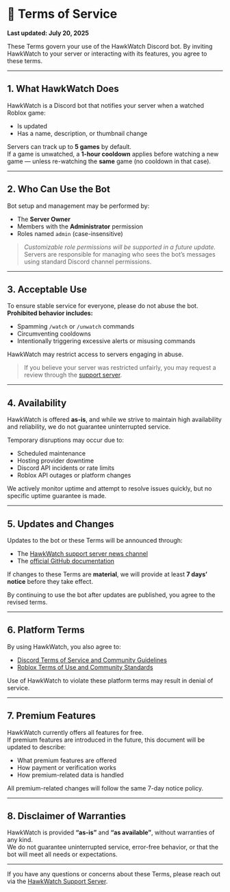# 📜 Terms of Service  
**Last updated: July 20, 2025**

These Terms govern your use of the HawkWatch Discord bot. By inviting HawkWatch to your server or interacting with its features, you agree to these terms.

---

## 1. What HawkWatch Does

HawkWatch is a Discord bot that notifies your server when a watched Roblox game:

- Is updated  
- Has a name, description, or thumbnail change  

Servers can track up to **5 games** by default.  
If a game is unwatched, a **1-hour cooldown** applies before watching a new game — unless re-watching the **same** game (no cooldown in that case).

---

## 2. Who Can Use the Bot

Bot setup and management may be performed by:

- The **Server Owner**  
- Members with the **Administrator** permission  
- Roles named `admin` (case-insensitive)  

> *Customizable role permissions will be supported in a future update.*  
Servers are responsible for managing who sees the bot’s messages using standard Discord channel permissions.

---

## 3. Acceptable Use

To ensure stable service for everyone, please do not abuse the bot.  
**Prohibited behavior includes:**

- Spamming `/watch` or `/unwatch` commands  
- Circumventing cooldowns  
- Intentionally triggering excessive alerts or misusing commands  

HawkWatch may restrict access to servers engaging in abuse.

> If you believe your server was restricted unfairly, you may request a review through the [support server](https://discord.gg/fxhXWgxcHV).

---

## 4. Availability

HawkWatch is offered **as-is**, and while we strive to maintain high availability and reliability, we do not guarantee uninterrupted service.

Temporary disruptions may occur due to:
- Scheduled maintenance  
- Hosting provider downtime  
- Discord API incidents or rate limits  
- Roblox API outages or platform changes  

We actively monitor uptime and attempt to resolve issues quickly, but no specific uptime guarantee is made.

---

## 5. Updates and Changes

Updates to the bot or these Terms will be announced through:

- The [HawkWatch support server news channel](https://discord.gg/fxhXWgxcHV)  
- The [official GitHub documentation](https://github.com/doodlebunnyhops/HawkWatch)

If changes to these Terms are **material**, we will provide at least **7 days’ notice** before they take effect.

By continuing to use the bot after updates are published, you agree to the revised terms.

---

## 6. Platform Terms

By using HawkWatch, you also agree to:

- [Discord Terms of Service and Community Guidelines](https://discord.com/terms)  
- [Roblox Terms of Use and Community Standards](https://en.help.roblox.com/hc/en-us/articles/203313410)  

Use of HawkWatch to violate these platform terms may result in denial of service.

---

## 7. Premium Features

HawkWatch currently offers all features for free.  
If premium features are introduced in the future, this document will be updated to describe:

- What premium features are offered  
- How payment or verification works  
- How premium-related data is handled  

All premium-related changes will follow the same 7-day notice policy.

---

## 8. Disclaimer of Warranties

HawkWatch is provided **“as-is”** and **“as available”**, without warranties of any kind.  
We do not guarantee uninterrupted service, error-free behavior, or that the bot will meet all needs or expectations.

---

If you have any questions or concerns about these Terms, please reach out via the [HawkWatch Support Server](https://discord.gg/fxhXWgxcHV).
